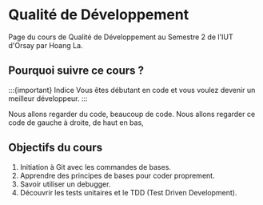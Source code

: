 # Qualité de Développement 

Page du cours de Qualité de Développement au Semestre 2 de l'IUT d'Orsay par Hoang La.

## Pourquoi suivre ce cours ?

:::{important} Indice
Vous êtes débutant en code et vous voulez devenir un meilleur développeur.
:::

Nous allons regarder du code, beaucoup de code. Nous allons regarder ce code de gauche à droite, de haut en bas, 

## Objectifs du cours

1. Initiation à Git avec les commandes de bases.
2. Apprendre des principes de bases pour coder proprement. 
3. Savoir utiliser un debugger.
4. Découvrir les tests unitaires et le TDD (Test Driven Development).
